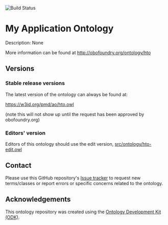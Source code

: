 
![Build Status](https://github.com/materialdigital/app-ontology-template/actions/workflows/qc.yml/badge.svg)
# My Application Ontology

Description: None

More information can be found at http://obofoundry.org/ontology/hto

## Versions

### Stable release versions

The latest version of the ontology can always be found at:

https://w3id.org/pmd/ao/hto.owl

(note this will not show up until the request has been approved by obofoundry.org)

### Editors' version

Editors of this ontology should use the edit version, [src/ontology/hto-edit.owl](src/ontology/hto-edit.owl)

## Contact

Please use this GitHub repository's [Issue tracker](https://github.com/materialdigital/app-ontology-template/issues) to request new terms/classes or report errors or specific concerns related to the ontology.

## Acknowledgements

This ontology repository was created using the [Ontology Development Kit (ODK)](https://github.com/INCATools/ontology-development-kit).